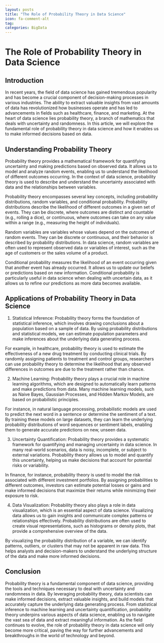 ```yaml
---
layout: posts
title: "The Role of Probability Theory in Data Science"
icon: fa-comment-alt
tag:      
categories: BigData
---
```



# The Role of Probability Theory in Data Science

## Introduction

In recent years, the field of data science has gained tremendous popularity and has become a crucial component of decision-making processes in various industries. The ability to extract valuable insights from vast amounts of data has revolutionized how businesses operate and has led to advancements in fields such as healthcare, finance, and marketing. At the heart of data science lies probability theory, a branch of mathematics that deals with uncertainty and randomness. In this article, we will explore the fundamental role of probability theory in data science and how it enables us to make informed decisions based on data.

## Understanding Probability Theory

Probability theory provides a mathematical framework for quantifying uncertainty and making predictions based on observed data. It allows us to model and analyze random events, enabling us to understand the likelihood of different outcomes occurring. In the context of data science, probability theory is used to describe and understand the uncertainty associated with data and the relationships between variables.

Probability theory encompasses several key concepts, including probability distributions, random variables, and conditional probability. Probability distributions describe the likelihood of different outcomes in a given set of events. They can be discrete, where outcomes are distinct and countable (e.g., rolling a dice), or continuous, where outcomes can take on any value within a range (e.g., measuring the height of individuals).

Random variables are variables whose values depend on the outcomes of random events. They can be discrete or continuous, and their behavior is described by probability distributions. In data science, random variables are often used to represent observed data or variables of interest, such as the age of customers or the sales volume of a product.

Conditional probability measures the likelihood of an event occurring given that another event has already occurred. It allows us to update our beliefs or predictions based on new information. Conditional probability is particularly useful in data science when dealing with uncertain data, as it allows us to refine our predictions as more data becomes available.

## Applications of Probability Theory in Data Science

1. Statistical Inference: Probability theory forms the foundation of statistical inference, which involves drawing conclusions about a population based on a sample of data. By using probability distributions and statistical models, we can estimate population parameters and make inferences about the underlying data generating process.

For example, in healthcare, probability theory is used to estimate the effectiveness of a new drug treatment by conducting clinical trials. By randomly assigning patients to treatment and control groups, researchers can use probability theory to determine the likelihood that any observed differences in outcomes are due to the treatment rather than chance.

2. Machine Learning: Probability theory plays a crucial role in machine learning algorithms, which are designed to automatically learn patterns and make predictions from data. Many machine learning models, such as Naive Bayes, Gaussian Processes, and Hidden Markov Models, are based on probabilistic principles.

For instance, in natural language processing, probabilistic models are used to predict the next word in a sentence or determine the sentiment of a text. By training these models on large datasets, they can learn the underlying probability distributions of word sequences or sentiment labels, enabling them to generate accurate predictions on new, unseen data.

3. Uncertainty Quantification: Probability theory provides a systematic framework for quantifying and managing uncertainty in data science. In many real-world scenarios, data is noisy, incomplete, or subject to external variations. Probability theory allows us to model and quantify this uncertainty, helping us make decisions that account for potential risks or variability.

In finance, for instance, probability theory is used to model the risk associated with different investment portfolios. By assigning probabilities to different outcomes, investors can estimate potential losses or gains and make informed decisions that maximize their returns while minimizing their exposure to risk.

4. Data Visualization: Probability theory also plays a role in data visualization, which is an essential aspect of data science. Visualizing data allows us to gain insights and communicate complex patterns or relationships effectively. Probability distributions are often used to create visual representations, such as histograms or density plots, that provide a comprehensive overview of the data.

By visualizing the probability distribution of a variable, we can identify patterns, outliers, or clusters that may not be apparent in raw data. This helps analysts and decision-makers to understand the underlying structure of the data and make more informed decisions.

## Conclusion

Probability theory is a fundamental component of data science, providing the tools and techniques necessary to deal with uncertainty and randomness in data. By leveraging probability theory, data scientists can make informed decisions, extract valuable insights, and build models that accurately capture the underlying data generating process. From statistical inference to machine learning and uncertainty quantification, probability theory underpins various aspects of data science, enabling us to navigate the vast sea of data and extract meaningful information. As the field continues to evolve, the role of probability theory in data science will only become more critical, paving the way for further advancements and breakthroughs in the world of technology and beyond.